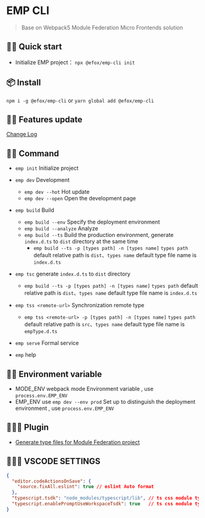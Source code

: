 # EMP CLI
> Base on Webpack5 Module Federation Micro Frontends solution

## 🙋‍♂️ Quick start
+ Initialize EMP project： `npx @efox/emp-cli init`

## 📦 Install 
`npm i -g @efox/emp-cli` or `yarn global add @efox/emp-cli` 

## 👨‍🔧 Features update
[Change Log](CHANGELOG.md)

## 👨‍💻 Command 

+ `emp init` Initialize project
+ `emp dev` Development
  + `emp dev --hot` Hot update
  + `emp dev --open` Open the development page
+ `emp build` Build
  + `emp build --env` Specify the deployment environment
  + `emp build --analyze` Analyze
  + `emp build --ts` Build the production environment, generate `index.d.ts` to `dist` directory at the same time 
    + `emp build --ts -p [types path] -n [types name]` `types path` default relative path  is  `dist`、`types name` default type file name is `index.d.ts`
+ `emp tsc` generate `index.d.ts` to `dist` directory 
  + `emp build --ts -p [types path] -n [types name]` `types path` default relative path  is `dist`、`types name` default type file name is  `index.d.ts`

+ `emp tss <remote-url>` Synchronization remote type
    + `emp tss <remote-url> -p [types path] -n [types name]` `types path` default relative path  is `src`、`types name` default type file name is `empType.d.ts`
+ `emp serve` Formal service
+ `emp` help 


## ✍🏻 Environment variable 
+ MODE_ENV webpack mode Environment variable , use  `process.env.EMP_ENV` 
+ EMP_ENV use `emp dev --env prod` Set up to distinguish the deployment environment , use `process.env.EMP_ENV`

## 👨🏻‍🏭 Plugin
+ [Generate type files for Module Federation project](https://www.npmjs.com/package/@efox/emp-tune-dts-plugin)

## 👩🏻‍💻 VSCODE SETTINGS
```json
{
  "editor.codeActionsOnSave": {
    "source.fixAll.eslint": true // eslint Auto format
  },
  "typescript.tsdk": "node_modules/typescript/lib", // ts css module type check
  "typescript.enablePromptUseWorkspaceTsdk": true   // ts css module type check
}

```